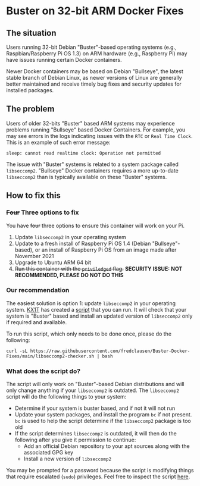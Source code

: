 # Buster on 32-bit ARM Docker Fixes

## The situation

Users running 32-bit Debian "Buster"-based operating systems (e.g., Raspbian/Raspberry Pi OS 1.3) on ARM hardware (e.g., Raspberry Pi) may have issues running certain Docker containers.

Newer Docker containers may be based on Debian "Bullseye", the latest stable branch of Debian Linux, as newer versions of Linux are generally better maintained and receive timely bug fixes and security updates for installed packages.

## The problem

Users of older 32-bits "Buster" based ARM systems may experience problems running "Bullseye" based Docker Containers. For example, you may see errors in the logs indicating issues with the `RTC` or `Real Time Clock`. This is an example of such error message:

```
sleep: cannot read realtime clock: Operation not permitted
```

The issue with "Buster" systems is related to a system package called `libseccomp2`. "Bullseye" Docker containers requires a more up-to-date `libseccomp2` than is typically available on these "Buster" systems.

## How to fix this

### ~~Four~~ Three options to fix
You have ~~four~~ three options to ensure this container will work on your Pi.

1. Update `libseccomp2` in your operating system 
2. Update to a fresh install of Raspberry Pi OS 1.4 (Debian "Bullseye"-based), or an install of Raspberry Pi OS from an image made after November 2021
3. Upgrade to Ubuntu ARM 64 bit
4. ~~Run this container with the `priviledged` flag.~~ **SECURITY ISSUE: NOT RECOMMENDED, PLEASE DO NOT DO THIS**

### Our recommendation
The easiest solution is option 1: update `libseccomp2` in your operating system. [KX1T](https://github.com/kx1t) has created a [script](libseccomp2-checker.sh) that you can run. It will check that your system is "Buster" based and install an updated version of `libseccomp2` only if required and available.

To run this script, which only needs to be done once, please do the following:

```shell
curl -sL https://raw.githubusercontent.com/fredclausen/Buster-Docker-Fixes/main/libseccomp2-checker.sh | bash
```

### What does the script do?

The script will only work on "Buster"-based Debian distributions and will only change anything if your `libseccomp2` is outdated.
The `libseccomp2` script will do the following things to your system:

* Determine if your system is buster based, and if not it will not run
* Update your system packages, and install the program `bc` if not present. `bc` is used to help the script determine if the `libseccomp2` package is too old
* If the script determines `libseccomp2` is outdated, it will then do the following after you give it permission to continue:
  - Add an official Debian repository to your apt sources along with the associated GPG key
  - Install a new version of `libseccomp2`

You may be prompted for a password because the script is modifying things that require escalated (`sudo`) privileges.
Feel free to inspect the script [here](libseccomp2-checker.sh).
